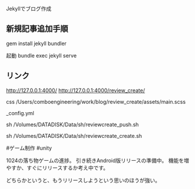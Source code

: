 Jekyllでブログ作成

## 新規記事追加手順



gem install jekyll bundler


起動
bundle exec jekyll serve

## リンク
http://127.0.0.1:4000/
http://127.0.0.1:4000/review_create/


css
/Users/comboengineering/work/blog/review_create/assets/main.scss


_config.yml


sh /Volumes/DATADISK/Data/sh/reviewcreate_push.sh


sh /Volumes/DATADISK/Data/sh/reviewcreate_create.sh


#ゲーム制作
#unity

1024の落ち物ゲームの進捗。
引き続きAndroid版リリースの準備中。
機能を増やすか、すぐにリリースするか考え中です。

どちらかというと、もうリリースしようという思いのほうが強い。
